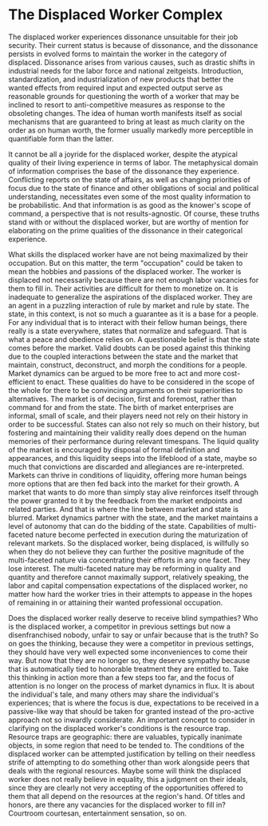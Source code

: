 # The Displaced Worker Complex 

The displaced worker experiences dissonance unsuitable for their job security. Their 
current status is because of dissonance, and the dissonance persists in evolved forms 
to maintain the worker in the category of displaced. Dissonance arises from various 
causes, such as drastic shifts in industrial needs for the labor force and national 
zeitgeists. Introduction, standardization, and industrialization of new products that 
better the wanted effects from required input and expected output serve as reasonable 
grounds for questioning the worth of a worker that may be inclined to resort to 
anti-competitive measures as response to the obsoleting changes. The idea of human 
worth manifests itself as social mechanisms that are guaranteed to bring at least 
as much clarity on the order as on human worth, the former usually markedly more 
perceptible in quantifiable form than the latter. 

It cannot be all a joyride for the displaced worker, despite the atypical quality of 
their living experience in terms of labor. The metaphysical domain of information 
comprises the base of the dissonance they experience. Conflicting reports on the 
state of affairs, as well as changing priorities of focus due to the state of finance 
and other obligations of social and political understanding, necessitates even some of 
the most quality information to be probabilistic. And that information is as good as the 
knower's scope of command, a perspective that is not results-agnostic. Of course, these truths 
stand with or without the displaced worker, but are worthy of mention for elaborating on 
the prime qualities of the dissonance in their categorical experience. 

What skills the displaced worker have are not being maximalized by their occupation. But 
on this matter, the term "occupation" could be taken to mean the hobbies and passions of 
the displaced worker. The worker is displaced not necessarily because there are not 
enough labor vacancies for them to fill in. Their activities are difficult for them to 
monetize on. It is inadequate to generalize the aspirations of the displaced worker. They 
are an agent in a puzzling interaction of rule by market and rule by state. The state, 
in this context, is not so much a guarantee as it is a base for a people. For any individual 
that is to interact with their fellow human beings, there really is a state everywhere, 
states that normalize and safeguard. That is what a peace and obedience relies on. A 
questionable belief is that the state comes before the market. Valid doubts can be posed 
against this thinking due to the coupled interactions between the state and the market that 
maintain, construct, deconstruct, and morph the conditions for a people. Market dynamics 
can be argued to be more free to act and more cost-efficient to enact. These qualities 
do have to be considered in the scope of the whole for there to be convincing arguments 
on their superiorities to alternatives. The market is of decision, first and foremost, 
rather than command for and from the state. The birth of market enterprises are informal, 
small of scale, and their players need not rely on their history in order to be successful. 
States can also not rely so much on their history, but fostering and maintaining their validity 
really does depend on the human memories of their performance during relevant timespans. The 
liquid quality of the market is encouraged by disposal of formal definition and appearances, 
and this liquidity seeps into the lifeblood of a state, maybe so much that convictions are 
discarded and allegiances are re-interpreted. Markets can thrive in conditions of liquidity, 
offering more human beings more options that are then fed back into the market for their growth. 
A market that wants to do more than simply stay alive reinforces itself through the power 
granted to it by the feedback from the market endpoints and related parties. And that is where 
the line between market and state is blurred. Market dynamics partner with the state, and the 
market maintains a level of autonomy that can do the bidding of the state. Capabilities of 
multi-faceted nature become perfected in execution during the maturization of relevant markets. 
So the displaced worker, being displaced, is willfully so when they do not believe they can 
further the positive magnitude of the multi-faceted nature via concentrating their efforts in 
any one facet. They lose interest. The multi-faceted nature may be reforming in quality and quantity 
and therefore cannot maximally support, relatively speaking, the labor and capital compensation 
expectations of the displaced worker, no matter how hard the worker tries in their attempts to appease 
in the hopes of remaining in or attaining their wanted professional occupation. 

Does the displaced worker really deserve to receive blind sympathies? Who is the displaced worker, a 
competitor in previous settings but now a disenfranchised nobody, unfair to say or unfair because that 
is the truth? So on goes the thinking, because they were a competitor in previous settings, they should 
have very well expected some inconveniences to come their way. But now that they are no longer so, they 
deserve sympathy because that is automatically tied to honorable treatment they are entitled to. Take 
this thinking in action more than a few steps too far, and the focus of attention is no longer on the 
process of market dynamics in flux. It is about the individual's tale, and many others may share the 
individual's experiences; that is where the focus is due, expectations to be received in a passive-like 
way that should be taken for granted instead of the pro-active approach not so inwardly considerate. An 
important concept to consider in clarifying on the displaced worker's conditions is the resource trap. 
Resource traps are geographic: there are valuables, typically inanimate objects, in some region that need 
to be tended to. The conditions of the displaced worker can be attempted justification by telling on their 
needless strife of attempting to do something other than work alongside peers that deals with the regional 
resources. Maybe some will think the displaced worker does not really believe in equality, this a judgment on 
their ideals, since they are clearly not very accepting of the opportunities offered to them that all depend 
on the resources at the region's hand. Of titles and honors, are there any vacancies for the displaced worker 
to fill in? Courtroom courtesan, entertainment sensation, so on. 


